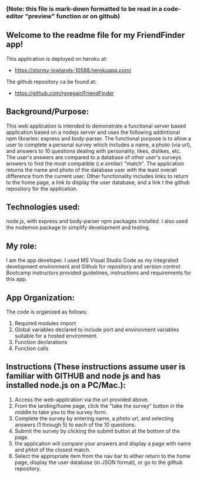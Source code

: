 ### (Note: this file is mark-down formatted to be read in a code-editor "preview" function or on github)
## Welcome to the readme file for my FriendFinder app!  

This application is deployed on heroku at:

* https://stormy-lowlands-10588.herokuapp.com/

The github repository ca be found at: 

* https://github.com/rgvegajr/FriendFinder

## Background/Purpose:

This web application is intended to demonstrate a functional server based application based on a nodejs server and uses the following addintional npm libraries: express and body-parser.  The functional purpose is to allow a user to complete a personal survey which includes a name, a photo (via url), and answers to 10 questions dealing with personality, likes, dislikes, etc.  The user's answers are compared to a database of other user's surveys answers to find the most compatible (i.e.similar) "match".  The application returns the name and photo of the database user with the least overall difference from the current user.  Other functionality includes links to return to the home page, a link to display the user database, and a link t the github repository for the application.  

## Technologies used:

node.js, with express and body-parser npm packages installed.  I also used the nodemon package to simplify development and testing.

## My role:  

I am the app developer.  I used MS Visual Studio Code as my integrated development environment and Github for repository and version control.  Bootcamp instructors provided guidelines, instructions and requirements for this app.

## App Organization:

The code is organized as follows:
1.  Required modules import
2.  Global variables declared to include port and environment variables suitable for a hosted environment.
3.  Function declarations
4.  Function calls

## Instructions (These instructions assume user is familiar with GITHUB and node js and has installed node.js on a PC/Mac.):

1.  Access the web-application via the url provided above.
2.  From the landing/home page, click the "take the survey" button in the middle to take you to the survey form. 
3.  Complete the survey by entering name, a photo url, and selecting answers (1 through 5) to each of the 10 questions.
4.  Submit the survey by clicking the submit button at the bottom of the page.
5.  the application will compare your answers and display a page with name and phtot of the closest match.
6.  Select the appropriate item from the nav bar to either return to the home page, display the user database (in JSON format), or go to the github repository.